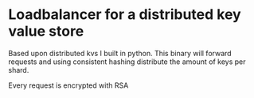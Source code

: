 # Loadbalancer for a distributed key value store

Based upon distributed kvs I built in python. This binary will forward requests and using consistent hashing distribute the amount of keys per shard.

Every request is encrypted with RSA